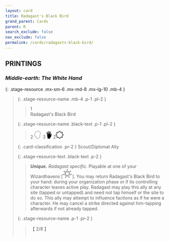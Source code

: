 ```yaml
---
layout: card
title: Radagast's Black Bird
grand_parent: Cards
parent: R
search_exclude: false
nav_exclude: false
permalink: /cards/radagasts-black-bird/
---
```


## PRINTINGS


### _Middle-earth: The White Hand_

{: .stage-resource .mx-sm-6 .mx-md-8 .mx-lg-10 .mb-4 }
> {: .stage-resource-name .mb-4 .p-1 .pl-2 }
> > <div class="card-mp">1</div>
> > <div class="card-name">Radagast's Black Bird</div>
>
> {: .stage-resource-name .black-text .p-1 .pl-2 }
> > 2 ![](/assets/images/mind.svg)&ensp;3![](/assets/images/di.svg) 2![](/assets/images/stage-point.svg)
>
> {: .card-classification .pr-2 }
> Scout/Diplomat Ally
>
> {: .stage-resource-text .black-text .p-2 }
> > _**Unique.**_ _Radagast specific._ Playable at one of your Wizardhavens \[![](/assets/images/free-haven.svg)]. You may return Radagast's Black Bird to your hand: during your organization phase or if its controlling character leaves active play. Radagast may play this ally at any site (tapped or untapped) and need not tap himself or the site to do so. This ally may attempt to influence factions as if he were a character. He may cancel a strike directed against him-tapping afterwards if not already tapped. 
> 
> {: .stage-resource-name .p-1 .pr-2 }
> > <div class="card-shield">【 2/8 】</div>
> > <div class="card-corruption">&nbsp;</div>
